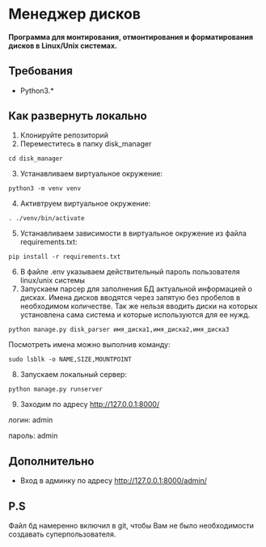 # Менеджер дисков
#### Программа для монтирования, отмонтирования и форматирования дисков в Linux/Unix системах.

## Требования
- Python3.*

## Как развернуть локально
1. Клонируйте репозиторий
2. Переместитесь в папку disk_manager
```
cd disk_manager
```
3. Устанавливаем виртуальное окружение:
```
python3 -m venv venv
```
4. Активтруем виртуальное окружение:
```
. ./venv/bin/activate
```
5. Устанавливаем зависимости в виртуальное окружение из файла requirements.txt:
```
pip install -r requirements.txt
```
6. В файле .env указываем действительный пароль пользователя linux/unix системы
7. Запускаем парсер для заполнения БД актуальной информацией о дисках.
Имена дисков вводятся через запятую без пробелов в необходимом количестве. Так же нельзя вводить 
диски на которых установлена сама система и которые используются для ее нужд.
```
python manage.py disk_parser имя_диска1,имя_диска2,имя_диска3
```
Посмотреть имена можно выполнив команду:
```
sudo lsblk -o NAME,SIZE,MOUNTPOINT
```
8. Запускаем локальный сервер:
```
python manage.py runserver
```
9. Заходим по адресу http://127.0.0.1:8000/

логин: admin

пароль: admin
## Дополнительно
* Вход в админку по адресу
http://127.0.0.1:8000/admin/
## P.S
Файл бд намеренно включил в git, чтобы Вам не было необходимости создавать суперпользователя.
